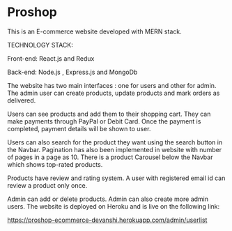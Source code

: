 # Proshop
This is an E-commerce website developed with MERN stack.

TECHNOLOGY STACK:

Front-end: React.js and Redux

Back-end: Node.js , Express.js and MongoDb

The website has two main interfaces : one for users and other for admin.
The admin user can create products, update products and mark orders as delivered.

Users can see products and add them to their shopping cart. They can make payments
through PayPal or Debit Card. Once the payment is completed, payment details will be shown to user.

Users can also search for the product they want using the search button in the Navbar.
Pagination has also been implemented in website with number of pages in a page as 10.
There is a product Carousel below the Navbar which shows top-rated products.

Products have review and rating system. A user with registered email id can review a product
only once.

Admin can add or delete products. Admin can also create more admin users.
The website is deployed on Heroku and is live on the following link:

https://proshop-ecommerce-devanshi.herokuapp.com/admin/userlist
